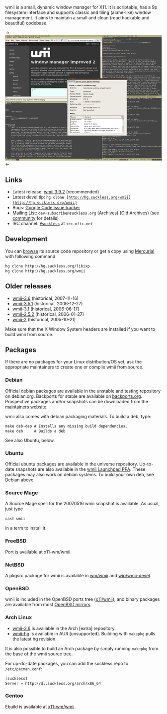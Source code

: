 wmii is a small, dynamic window manager for X11. It is scriptable, has a 9p
filesystem interface and supports classic and tiling (acme-like) window
management. It aims to maintain a small and clean (read hackable and beautiful)
codebase.

->[![Screenshot](screenshots/wmii-20080117-thumb.png)](screenshots/wmii-20080117.png)<-

Links
-----

* Latest release: [wmii 3.9.2](http://dl.suckless.org/wmii/wmii+ixp-3.9.2.tbz) (recommended)
* Latest devel tip: <code>hg clone [http://hg.suckless.org/wmii](http://hg.suckless.org/wmii)</code>
* Bugs: [Google Code issue tracker](http://code.google.com/p/wmii/issues)
* Mailing List: `dev+subscribe@suckless.org` ([Archives](http://lists.suckless.org/dev/)) ([Old Archives](http://lists.suckless.org/wmii/)) (see [community](http://suckless.org/common/community/) for details)
* IRC channel: [`#suckless`](irc://irc.oftc.net/wmii) at `irc.oftc.net`

Development
-----------
You can [browse](http://hg.suckless.org/wmii) its source code repository or get a copy using [Mercurial](http://www.selenic.com/mercurial/) with following command:

	hg clone http://hg.suckless.org/libixp
	hg clone http://hg.suckless.org/wmii

Older releases
--------------
* [wmii-3.6](http://dl.suckless.org/wmii/wmii-3.6.tar.gz) (historical, 2007-11-16)
* [wmii-3.5.1](http://dl.suckless.org/wmii/wmii-3.5.1.tar.gz) (historical, 2006-12-27)
* [wmii-3.1](http://dl.suckless.org/wmii/wmii-3.1.tar.gz) (historical, 2006-06-17)
* [wmii-2.5.2](http://dl.suckless.org/wmii/wmii-2.5.2.tar.gz) (historical, 2006-01-27)
* [wmii-2](http://dl.suckless.org/wmii/wmii-2.tar.gz) (historical, 2005-10-21)

Make sure that the X Window System headers are installed if you want to build
wmii from source.

Packages
--------
If there are no packages for your Linux distribution/OS yet, ask the
appropriate maintainers to create one or compile wmii from source.

### Debian
Official debian packages are available in the unstable and testing repository
on debian.org. Backports for stable are available on
[backports.org](http://www.backports.org/). Prospective packages and/or
snapshots can be downloaded from the [maintainers
website](http://archive.daniel-baumann.ch/debian/packages/wmii/).

wmii also comes with debian packaging materials. To build a deb, type:

	make deb-dep # Installs any missing build dependencies.
	make deb     # Builds a deb

See also Ubuntu, below.

### Ubuntu
Official ubuntu packages are available in the universe repository. Up-to-date
snapshots are also available in the
[wmii Launchpad PPA](https://launchpad.net/~maglione-k/+archive/ppa). These
packages may also work on debian systems. To build your own deb, see Debian
above.

### Source Mage
A Source Mage spell for the 20070516 wmii snapshot is available. As usual, just
type

`cast wmii`

in a term to install it.

### FreeBSD
Port is available at x11-wm/wmii.

### NetBSD
A pkgsrc package for wmii is available in [wm/wmii](http://pkgsrc.se/wm/wmii) and [wip/wmii-devel](http://pkgsrc.se/wip/wmii-devel).

### OpenBSD
wmii is included in the OpenBSD ports tree ([x11/wmii](http://www.openbsd.org/cgi-bin/cvsweb/ports/x11/wmii/)), and binary packages are available from most [OpenBSD mirrors](http://openbsd.org/ftp.html).

### Arch Linux
* [wmii-3.6](http://archlinux.org/packages/search/?q=wmii) is available in the Arch \[extra\] repository.
* [wmii-hg](http://aur.archlinux.org/packages.php?ID=3497) is available in AUR \[unsupported\]. Building with `makepkg` pulls the latest hg revision.

It is also possible to build an Arch package by simply running `makepkg` from the base of the wmii source tree.

For up-do-date packages, you can add the suckless repo to
`/etc/pacman.conf`:

    [suckless]
    Server = http://dl.suckless.org/arch/x86_64

### Gentoo
Ebuild is available at [x11-wm/wmii](http://packages.gentoo.org/package/x11-wm/wmii).

